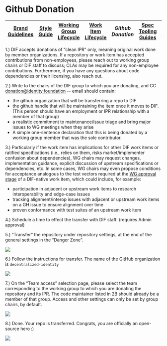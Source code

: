 # Github Donation

|[Brand Guidelines](brand-guidelines.md)|[Style Guide](style-guide.md)|[Working Group Lifecycle](working-group-lifecycle.md)|[Work Item Lifecycle](work-item-lifecycle.md)|*Github Donation*|[Spec Tooling Guides](spec-tooling-guides.md)|[Code of Conduct](code-of-conduct.md)|
|---|---|---|---|---|---|---|

1.) DIF accepts donations of “clean IPR” only, meaning original work done by member organizations. If a repository or work item has accepted contributions from non-employees, please reach out to working group chairs or DIF staff to discuss; CLAs may be required for any non-employee contributions. Furthermore, if you have any questions about code dependencies or their licensing, also reach out.

2.) Write to the chairs of the DIF group to which you are donating, and CC donation@identity.foundation -- email should contain:
- the github organization that will be transferring a repo to DIF
- the github handle that will be maintaining the item once it moves to DIF. (This person should have an employment or IPR relationship with a member of that group)
- a realistic commitment to maintenance/issue triage and bring major issues to WG meetings when they arise
- A simple one-sentence declaration that this is being donated by a working group member that was the sole contributor. 

3.) Particularly if the work item has implications for other DIF work items or ratified specifications (i.e., relies on them, risks market/implementer confusion about dependencies), WG chairs may request changes, implementation guidance, explicit discussion of upstream specifications or dependencies, etc. In some cases, WG chairs may even propose conditions for acceptance analogous to the test vectors required at the [WG approval stage](https://github.com/decentralized-identity/org/blob/master/work-item-lifecycle.md#73-working-group-approval) of a DIF-native work item, which could include, for example:
- participation in adjacent or upstream work items to research interoperability and edge-case issues
- tracking alignment/interop issues with adjacent or upstream work items on a GH issue to ensure alignment over time
- proven conformance with test suites of an upstream work item

4.) Schedule a time to effect the transfer with DIF staff. (requires Admin approval) 

5.) “Transfer” the repository under repository settings, at the end of the general settings in the “Danger Zone”. 

![](https://i.imgur.com/AHSXz67.png)

6.) Follow the instructions for transfer. The name of the GitHub organization is `decentralized-identity`

![](https://i.imgur.com/DEJl2tF.png)

7.) On the “Team access” selection page, please select the team corresponding to the working group to which you are donating the repository and its IPR. The code maintainer listed in 2B should already be a member of that group. Access and other settings can only be set by group chairs, by default.

![](https://i.imgur.com/gkswV3A.png)

8.) Done. Your repo is transferred. Congrats, you are officially an open-source hero :) 

![](https://i.imgur.com/QJyUaHx.png)

